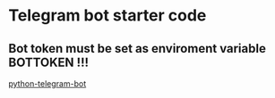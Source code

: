 # Telegram bot starter code

## Bot token must be set as enviroment variable BOTTOKEN !!!

[python-telegram-bot](https://github.com/python-telegram-bot/python-telegram-bot)
